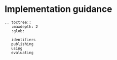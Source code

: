 # Implementation guidance

```eval_rst
.. toctree::
   :maxdepth: 2
   :glob:

   identifiers
   publishing
   using
   evaluating

```
